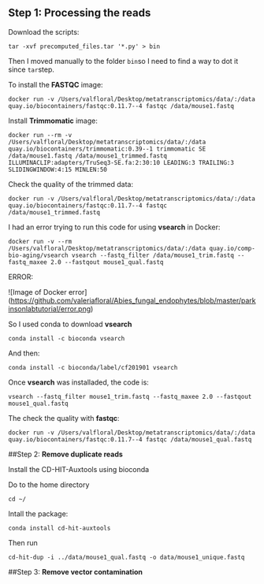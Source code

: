 ## Step 1: **Processing the reads**

Download the scripts:

``
tar -xvf precomputed_files.tar '*.py' > bin
``


Then I moved manually to the folder `bin`so I need to find a way to dot it since `tar`step.

To install the **FASTQC** image: 

```
docker run -v /Users/valfloral/Desktop/metatranscriptomics/data/:/data quay.io/biocontainers/fastqc:0.11.7--4 fastqc /data/mouse1.fastq
```


Install **Trimmomatic** image:


```
docker run --rm -v /Users/valfloral/Desktop/metatranscriptomics/data/:/data quay.io/biocontainers/trimmomatic:0.39--1 trimmomatic SE /data/mouse1.fastq /data/mouse1_trimmed.fastq ILLUMINACLIP:adapters/TruSeq3-SE.fa:2:30:10 LEADING:3 TRAILING:3 SLIDINGWINDOW:4:15 MINLEN:50
```

Check the quality of the trimmed data:

```
docker run -v /Users/valfloral/Desktop/metatranscriptomics/data/:/data quay.io/biocontainers/fastqc:0.11.7--4 fastqc /data/mouse1_trimmed.fastq
```

I had an error trying to run this code for using **vsearch** in Docker:


```
docker run -v --rm /Users/valfloral/Desktop/metatranscriptomics/data/:/data quay.io/comp-bio-aging/vsearch vsearch --fastq_filter /data/mouse1_trim.fastq --fastq_maxee 2.0 --fastqout mouse1_qual.fastq   
```

ERROR:

![Image of Docker error]
(https://github.com/valeriafloral/Abies_fungal_endophytes/blob/master/parkinsonlabtutorial/error.png)



So I used conda to download **vsearch**

```
conda install -c bioconda vsearch
```

And then:

```
conda install -c bioconda/label/cf201901 vsearch
```

Once **vsearch** was installaded, the code is:

```
vsearch --fastq_filter mouse1_trim.fastq --fastq_maxee 2.0 --fastqout mouse1_qual.fastq
```


The check the quality with **fastqc**:

```
docker run -v /Users/valfloral/Desktop/metatranscriptomics/data/:/data quay.io/biocontainers/fastqc:0.11.7--4 fastqc /data/mouse1_qual.fastq
```

##Step 2: **Remove duplicate reads**

Install the CD-HIT-Auxtools using bioconda 

Do to the home directory

```
cd ~/
```

Intall the package:

```
conda install cd-hit-auxtools
```

Then run

```
cd-hit-dup -i ../data/mouse1_qual.fastq -o data/mouse1_unique.fastq
```

##Step 3: **Remove vector contamination**


